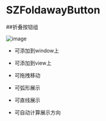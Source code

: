 SZFoldawayButton
================
##折叠按钮组
<!--![image](https://github.com/ButBueatiful/dotvim/raw/master/screenshots/vim-screenshot.jpg)-->
![image](http://code.cocoachina.com/uploads/attachments/20160525/131156/02fccf90d25cb4bb6e54a328e8dcc2ff.gif) 

* 可添加到window上 

* 可添加到view上

* 可拖拽移动
 
* 可弧形展示
 
* 可直线展示

* 可自动计算展示方向
